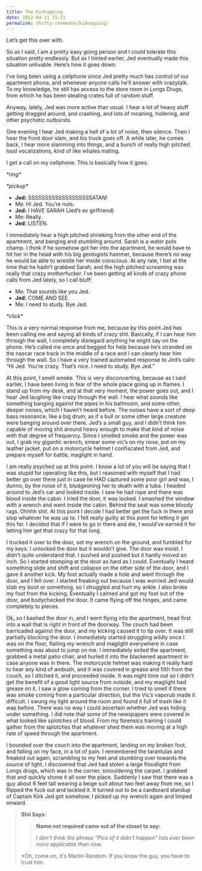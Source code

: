```yaml
---
title: The Kidnapping
date: 2012-04-11 15:21
permalink: shitty-roommate/kidnapping/
---
```


Let’s get this over with.

So as I said, I am a pretty easy going person and I could tolerate this situation pretty endlessly. But as I hinted earlier, Jed eventually made this situation unlivable. Here’s how it goes down:

I’ve long been using a cellphone since Jed pretty much has control of our apartment phone, and whenever anyone calls he’ll answer with crazytalk. To my knowledge, he still has access to the store room in Longs Drugs, from which he has been stealing crates full of random stuff.

Anyway, lately, Jed was more active than usual. I hear a lot of heavy stuff getting dragged around, and crashing, and lots of moaning, hollering, and other psychotic outbursts.

One evening I hear Jed making a hell of a lot of noise, then silence. Then I hear the front door slam, and his truck goes off. A while later, he comes back, I hear more slamming into things, and a bunch of really high pitched loud vocalizations, kind of like whales mating.

I get a call on my cellphone. This is basically how it goes.

*\*ring\**

*\*pickup\**

 - **Jed:** SSSSSSSSSSSSSSSSSSSATAN!
 - Me: Hi Jed. You’re nuts.
 - **Jed:** I HAVE SARAH (Jed’s ex girlfriend)
 - Me: Really.
 - **Jed:** LISTEN.

I immediately hear a high pitched shrieking from the other end of the apartment, and banging and stumbling around. Sarah is a water polo champ. I think if he somehow got her into the apartment, he would have to hit her in the head with his big geologists hammer, because there’s no way he would be able to wrestle her inside conscious. At any rate, I bet at the time that he hadn’t grabbed Sarah, and the high pitched screaming was really that crazy motherfucker. I’ve been getting all kinds of crazy phone calls from Jed lately, so I call bluff:

 - Me: That sounds like you Jed.
 - **Jed:** COME AND SEE.
 - Me: I need to study. Bye Jed.

*\*click\**

This is a very normal response from me, because by this point Jed has been calling me and saying all kinds of crazy shit. Basically, if I can hear him through the wall, I completely disregard anything he might say on the phone. He’s called me once and begged for help because he’s stranded on the nascar race track in the middle of a race and I can clearly hear him through the wall. So I have a very trained automated response to Jed’s calls: “Hi Jed. You’re crazy. That’s nice. I need to study. Bye Jed.”

At this point, I smell smoke. This is very disconcerting, because as I said earlier, I have been living in fear of the whole place going up in flames. I stand up from my desk, and at that very moment, the power goes out, and I hear Jed laughing like crazy through the wall. I hear what sounds like something banging against the pipes in his bathroom, and some other, deeper noises, which I haven’t heard before. The noises have a sort of deep bass resonance, like a big drum, as if a bull or some other large creature were banging around over there. Jed’s a small guy, and I didn’t think him capable of moving shit around heavy enough to make that kind of noise with that degree of frequency. Since I smelled smoke and the power was out, I grab my gigantic wrench, smear some vic’s on my nose, put on my leather jacket, put on a motorcycle helmet I confiscated from Jed, and prepare myself for battle, maglight in hand.

I am really psyched up at this point. I know a lot of you will be saying that I was stupid for operating like this, but I reasoned with myself that I had better go over there just in case he HAD captured some poor girl and was, I dunno, by the noise of it, bludgeoning her to death with a tuba. I headed around to Jed’s car and looked inside. I saw he had rope and there was blood inside the cabin. I tried the door, it was locked. I smashed the window with a wrench and went inside the cabin. Behind the seat was some bloody rags. Ohhhh shit. At this point I decide I had better get the fuck in there and stop whatever he was up to. I felt really guilty at this point for letting it get this far. I decided that if I were to go in there and die, I would’ve earned it for letting him get that crazy for that long.

I trucked it over to the door, set my wrench on the ground, and fumbled for my keys. I unlocked the door but it wouldn’t give. The door was moist. I didn’t quite understand that. I pushed and pushed but it hardly moved an inch. So I started stomping at the door as hard as I could. Eventually I heard something slide and shift and collapse on the other side of the door, and I gave it another kick. My foot actually made a hole and went through the door, and I fell over. I started freaking out because I was worried Jed would stab my boot or something, so I struggled and hurt my ankle. I also broke my foot from the kicking. Eventually I calmed and got my foot out of the door, and bodychecked the door. It came flying off the hinges, and came completely to pieces.

Ok, so I bashed the door in, and I went flying into the apartment, head first into a wall that is right in front of the doorway. The couch had been barricaded against the door, and my kicking caused it to tip over. It was still partially blocking the door. I immediately started struggling wildly once I was on the floor, flailing my wrench and maglight everywhere in case something was about to jump on me. I immediately exited the apartment, grabbed a metal patio chair, and hurled it into the blackened apartment in case anyone was in there. The motorcycle helmet was making it really hard to hear any kind of ambush, and it was covered in grease and filth from the couch, so I ditched it, and proceeded inside. It was night time out so I didn’t get the benefit of a good light source from outside, and my maglight had grease on it. I saw a glow coming from the corner. I tried to smell if there was smoke coming from a particular direction, but the Vic’s vaporub made it difficult. I swung my light around the room and found it full of trash like it was before. There was no way I could ascertain whether Jed was hiding under something. I did note that some of the newspapers were covered in what looked like splotches of blood. From my forensics training I could gather from the splotches that whatever shed them was moving at a high rate of speed through the apartment.

I bounded over the couch into the apartment, landing on my broken foot, and falling on my face, in a lot of pain. I remembered the tarantulas and freaked out again, scrambling to my feet and stumbling over towards the source of light. I discovered that Jed had stolen a large floodlight from Longs drugs, which was in the corner, smouldering the carpet. I grabbed that and quickly shone it all over the place. Suddenly I saw that there was a guy about 6 feet tall wearing a beige suit about two feet away from me, so I flipped the fuck out and tackled it. It turned out to be a cardboard standup of Captain Kirk Jed got somehow. I picked up my wrench again and limped onward.

>**Shii Says:**
>
>>**Name not required came out of the closet to say:**
>>
>>*I don't think the phrase "Pics of it didn't happen" has ever been more applicable than now.*
>
>*Oh, come on, it's Martin Random. If you know the guy, you have to trust him.
